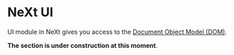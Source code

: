 # NeXt UI
UI module in NeXt gives you access to the [Document Object Model (DOM)](http://www.w3schools.com/js/js_htmldom.asp).

**The section is under construction at this moment**.